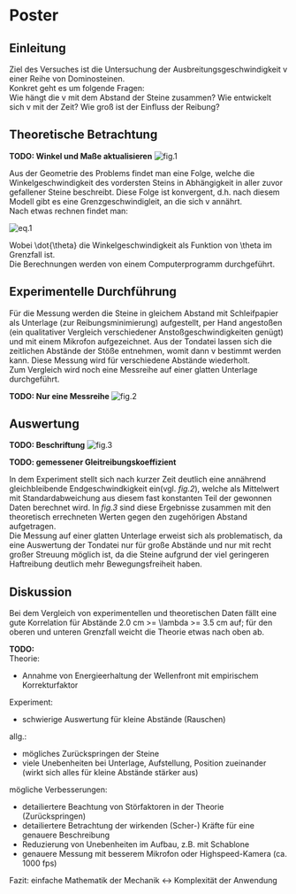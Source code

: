 # Poster
## Einleitung
Ziel des Versuches ist die Untersuchung der Ausbreitungsgeschwindigkeit v einer
Reihe von Dominosteinen.  
Konkret geht es um folgende Fragen:  
Wie hängt die v mit dem Abstand der Steine zusammen? Wie entwickelt sich v
mit der Zeit? Wie groß ist der Einfluss der Reibung?

## Theoretische Betrachtung
**TODO: Winkel und Maße aktualisieren**
![fig.1](dominoes.png)

Aus der Geometrie des Problems findet man eine Folge, welche die
Winkelgeschwindigkeit des vordersten Steins in Abhängigkeit in aller zuvor
gefallener Steine beschreibt. Diese Folge ist konvergent, d.h. nach diesem
Modell gibt es eine Grenzgeschwindigleit, an die sich v annährt.  
Nach etwas rechnen findet man:

![eq.1](v_as.png)

Wobei \dot{\theta} die Winkelgeschwindigkeit als Funktion von \theta im
Grenzfall ist.  
Die Berechnungen werden von einem Computerprogramm durchgeführt.

## Experimentelle Durchführung
Für die Messung werden die Steine in gleichem Abstand mit Schleifpapier als
Unterlage (zur Reibungsminimierung) aufgestellt, per Hand angestoßen (ein
qualitativer Vergleich verschiedener Anstoßgeschwindigkeiten genügt) und mit
einem Mikrofon aufgezeichnet. Aus der Tondatei lassen sich die zeitlichen
Abstände der Stöße entnehmen, womit dann v bestimmt werden kann. Diese Messung
wird für verschiedene Abstände wiederholt.  
Zum Vergleich wird noch eine Messreihe auf einer glatten Unterlage
durchgeführt.

**TODO: Nur eine Messreihe**
![fig.2](messung.png)

## Auswertung
**TODO: Beschriftung**
![fig.3](vergleich.png)

**TODO: gemessener Gleitreibungskoeffizient**

In dem Experiment stellt sich nach kurzer Zeit deutlich eine annährend
gleichbleibende Endgeschwindkigkeit ein(vgl. _fig.2_), welche als Mittelwert
mit Standardabweichung aus diesem fast konstanten Teil der gewonnen Daten
berechnet wird. In _fig.3_ sind diese Ergebnisse zusammen mit den theoretisch
errechneten Werten gegen den zugehörigen Abstand aufgetragen.  
Die Messung auf einer glatten Unterlage erweist sich als problematisch, da eine
Auswertung der Tondatei nur für große Abstände und nur mit recht großer
Streuung möglich ist, da die Steine aufgrund der viel geringeren Haftreibung
deutlich mehr Bewegungsfreiheit haben.

## Diskussion
Bei dem Vergleich von experimentellen und theoretischen Daten fällt eine gute
Korrelation für Abstände 2.0 cm >= \lambda >= 3.5 cm auf; für den oberen und
unteren Grenzfall weicht die Theorie etwas nach oben ab.

**TODO:**  
Theorie:
 - Annahme von Energieerhaltung der Wellenfront mit empirischem Korrekturfaktor  

Experiment:
 - schwierige Auswertung für kleine Abstände (Rauschen)  

allg.:
 - mögliches Zurückspringen der Steine
 - viele Unebenheiten bei Unterlage, Aufstellung, Position zueinander (wirkt
   sich alles für kleine Abstände stärker aus)  

mögliche Verbesserungen:
 - detailiertere Beachtung von Störfaktoren in der Theorie (Zurückspringen)
 - detailiertere Betrachtung der wirkenden (Scher-) Kräfte für eine genauere
   Beschreibung
 - Reduzierung von Unebenheiten im Aufbau, z.B. mit Schablone
 - genauere Messung mit besserem Mikrofon oder Highspeed-Kamera (ca. 1000 fps)

Fazit: einfache Mathematik der Mechanik <-> Komplexität der Anwendung
